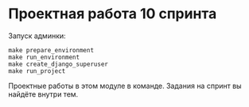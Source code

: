 # Проектная работа 10 спринта

Запуск админки:

    make prepare_environment
    make run_environment
    make create_django_superuser
    make run_project

Проектные работы в этом модуле в команде. Задания на спринт вы найдёте внутри тем.
